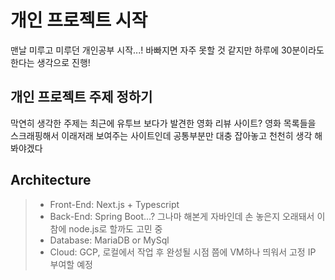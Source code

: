 개인 프로젝트 시작
===========================

맨날 미루고 미루던 개인공부 시작...!
바빠지면 자주 못할 것 같지만 하루에 30분이라도 한다는 생각으로 진행!
   
   
## 개인 프로젝트 주제 정하기

막연히 생각한 주제는 최근에 유투브 보다가 발견한 영화 리뷰 사이트?
영화 목록들을 스크래핑해서 이래저래 보여주는 사이트인데 
공통부분만 대충 잡아놓고 천천히 생각 해봐야겠다
   

   

## Architecture
 >- Front-End: Next.js + Typescript
 >- Back-End: Spring Boot...? 그나마 해본게 자바인데 손 놓은지 오래돼서 이 참에 node.js로 할까도 고민 중
 >- Database: MariaDB or MySql
 >- Cloud: GCP, 로컬에서 작업 후 완성될 시점 쯤에 VM하나 띄워서 고정 IP 부여할 예정



<!-- - [Next.js Documentation](https://nextjs.org/docs) - learn about Next.js features and API. -->
<!-- - [Learn Next.js](https://nextjs.org/learn) - an interactive Next.js tutorial. -->